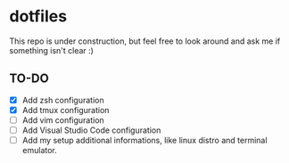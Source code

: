 # dotfiles
This repo is under construction, but feel free to look around and ask me if something isn't clear :)

## TO-DO
- [x] Add zsh configuration 
- [x] Add tmux configuration 
- [ ] Add vim configuration 
- [ ] Add Visual Studio Code configuration
- [ ] Add my setup additional informations, like linux distro and terminal emulator.